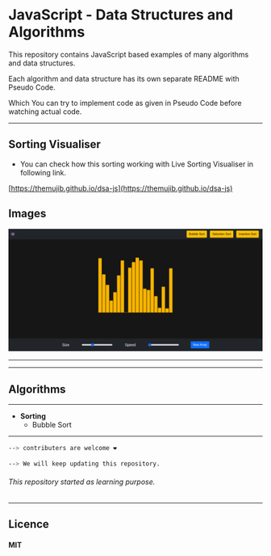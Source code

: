 # JavaScript - Data Structures and Algorithms

This repository contains JavaScript based examples of many algorithms and data structures.

Each algorithm and data structure has its own separate README with Pseudo Code.

Which You can try to implement code as given in Pseudo Code before watching actual code.

---

## Sorting Visualiser

- You can check how this sorting working with Live Sorting Visualiser in following link.

[https://themujib.github.io/dsa-js](https://themujib.github.io/dsa-js)

## Images

![](https://raw.githubusercontent.com/TheMujib/dsa-js/main/images/sorting.png)

---

---

## Algorithms

---

- **Sorting**
  - Bubble Sort

---

```sh
--> contributers are welcome ❤️
```

```sh
--> We will keep updating this repository.
```

###### _This repository started as learning purpose._

---

## Licence

#### MIT
